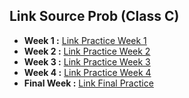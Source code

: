 ## Link Source Prob (Class C)
- **Week 1 :** [Link Practice Week 1](https://www.hackerrank.com/contests/alpro-its-sd-m1-c-2022)
- **Week 2 :** [Link Practice Week 2](https://www.hackerrank.com/contests/alpro-its-sd-m2-c-2022)
- **Week 3 :** [Link Practice Week 3](https://www.hackerrank.com/contests/alpro-its-sd-m3-c-2022)
- **Week 4 :** [Link Practice Week 4](https://www.hackerrank.com/contests/alpro-its-sd-m4-c-2022)
- **Final Week :** [Link Final Practice](https://www.hackerrank.com/contests/alpro-final-ds-2022)
